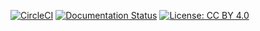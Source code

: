 [![CircleCI](https://dl.circleci.com/status-badge/img/gh/martino-vic/ronataswestoldturkic/tree/main.svg?style=svg)](https://dl.circleci.com/status-badge/redirect/gh/martino-vic/ronataswestoldturkic/tree/main)
[![Documentation Status](https://readthedocs.org/projects/ronataswestoldturkic/badge/?version=latest)](https://ronataswestoldturkic.readthedocs.io/en/latest/?badge=latest)
[![License: CC BY 4.0](https://mirrors.creativecommons.org/presskit/buttons/88x31/svg/by.svg)](https://creativecommons.org/licenses/by/4.0/)

